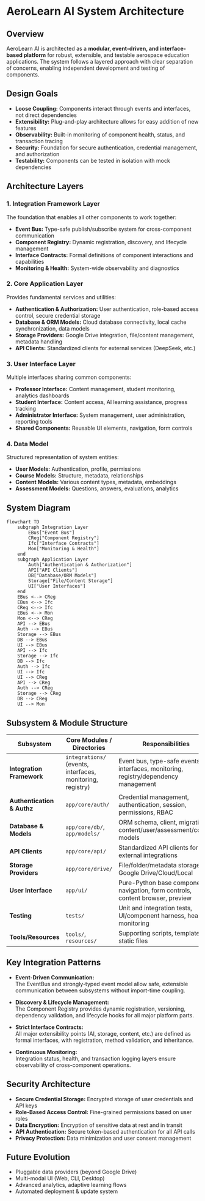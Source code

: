 # AeroLearn AI System Architecture

## Overview

AeroLearn AI is architected as a **modular, event-driven, and interface-based platform** for robust, extensible, and testable aerospace education applications. The system follows a layered approach with clear separation of concerns, enabling independent development and testing of components.

## Design Goals

- **Loose Coupling:** Components interact through events and interfaces, not direct dependencies
- **Extensibility:** Plug-and-play architecture allows for easy addition of new features
- **Observability:** Built-in monitoring of component health, status, and transaction tracing
- **Security:** Foundation for secure authentication, credential management, and authorization
- **Testability:** Components can be tested in isolation with mock dependencies

## Architecture Layers

### 1. Integration Framework Layer

The foundation that enables all other components to work together:

- **Event Bus:** Type-safe publish/subscribe system for cross-component communication
- **Component Registry:** Dynamic registration, discovery, and lifecycle management
- **Interface Contracts:** Formal definitions of component interactions and capabilities
- **Monitoring & Health:** System-wide observability and diagnostics

### 2. Core Application Layer

Provides fundamental services and utilities:

- **Authentication & Authorization:** User authentication, role-based access control, secure credential storage
- **Database & ORM Models:** Cloud database connectivity, local cache synchronization, data models
- **Storage Providers:** Google Drive integration, file/content management, metadata handling
- **API Clients:** Standardized clients for external services (DeepSeek, etc.)

### 3. User Interface Layer

Multiple interfaces sharing common components:

- **Professor Interface:** Content management, student monitoring, analytics dashboards
- **Student Interface:** Content access, AI learning assistance, progress tracking
- **Administrator Interface:** System management, user administration, reporting tools
- **Shared Components:** Reusable UI elements, navigation, form controls

### 4. Data Model

Structured representation of system entities:

- **User Models:** Authentication, profile, permissions
- **Course Models:** Structure, metadata, relationships
- **Content Models:** Various content types, metadata, embeddings
- **Assessment Models:** Questions, answers, evaluations, analytics

## System Diagram

```mermaid
flowchart TD
    subgraph Integration Layer
        EBus["Event Bus"]
        CReg["Component Registry"]
        Ifc["Interface Contracts"]
        Mon["Monitoring & Health"]
    end
    subgraph Application Layer
        Auth["Authentication & Authorization"]
        API["API Clients"]
        DB["Database/ORM Models"]
        Storage["File/Content Storage"]
        UI["User Interfaces"]
    end
    EBus <--> CReg
    EBus <--> Ifc
    CReg <--> Ifc
    EBus <--> Mon
    Mon <--> CReg
    API --> EBus
    Auth --> EBus
    Storage --> EBus
    DB --> EBus
    UI --> EBus
    API --> Ifc
    Storage --> Ifc
    DB --> Ifc
    Auth --> Ifc
    UI --> Ifc
    UI --> CReg
    API --> CReg
    Auth --> CReg
    Storage --> CReg
    DB --> CReg
    UI --> Mon
```

## Subsystem & Module Structure

| Subsystem                  | Core Modules / Directories                           | Responsibilities                                                                      |
|----------------------------|-----------------------------------------------------|---------------------------------------------------------------------------------------|
| **Integration Framework**  | `integrations/` (events, interfaces, monitoring, registry) | Event bus, type-safe events, interfaces, monitoring, registry/dependency management    |
| **Authentication & Authz** | `app/core/auth/`                                    | Credential management, authentication, session, permissions, RBAC                     |
| **Database & Models**      | `app/core/db/`, `app/models/`                       | ORM schema, client, migrations, content/user/assessment/course models                 |
| **API Clients**            | `app/core/api/`                                     | Standardized API clients for external integrations                                    |
| **Storage Providers**      | `app/core/drive/`                                   | File/folder/metadata storage, Google Drive/Cloud/Local                               |
| **User Interface**         | `app/ui/`                                           | Pure-Python base components, navigation, form controls, content browser, preview      |
| **Testing**                | `tests/`                                            | Unit and integration tests, UI/component harness, health monitoring                   |
| **Tools/Resources**        | `tools/`, `resources/`                              | Supporting scripts, templates, static files                                           |

## Key Integration Patterns

- **Event-Driven Communication:**  
  The EventBus and strongly-typed event model allow safe, extensible communication between subsystems without import-time coupling.

- **Discovery & Lifecycle Management:**  
  The Component Registry provides dynamic registration, versioning, dependency validation, and lifecycle hooks for all major platform parts.

- **Strict Interface Contracts:**  
  All major extensibility points (AI, storage, content, etc.) are defined as formal interfaces, with registration, method validation, and inheritance.

- **Continuous Monitoring:**  
  Integration status, health, and transaction logging layers ensure observability of cross-component operations.

## Security Architecture

- **Secure Credential Storage:** Encrypted storage of user credentials and API keys
- **Role-Based Access Control:** Fine-grained permissions based on user roles
- **Data Encryption:** Encryption of sensitive data at rest and in transit
- **API Authentication:** Secure token-based authentication for all API calls
- **Privacy Protection:** Data minimization and user consent management

## Future Evolution

- Pluggable data providers (beyond Google Drive)
- Multi-modal UI (Web, CLI, Desktop)
- Advanced analytics, adaptive learning flows
- Automated deployment & update system
